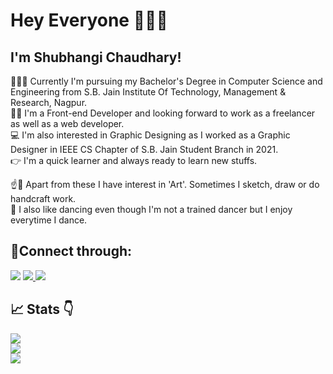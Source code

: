 # Hey Everyone 🙋🏼‍♀️
## I'm Shubhangi Chaudhary!

👩🏼‍🎓 Currently I'm pursuing my Bachelor's Degree in Computer Science and Engineering from S.B. Jain Institute Of Technology, Management & Research, Nagpur.<br/>
👩🏼 I'm a Front-end Developer and looking forward to work as a freelancer as well as a web developer. <br/>
💻 I'm also interested in Graphic Designing as I worked as a Graphic Designer in IEEE CS Chapter of S.B. Jain Student Branch in 2021.<br/>
👉 I'm a quick learner and always ready to learn new stuffs.  <br/>


☝️🎨 Apart from these I have interest in 'Art'. Sometimes I sketch, draw or do handcraft work. </br>
💃 I also like dancing even though I'm not a trained dancer but I enjoy everytime I dance. </br>

## 🤝Connect through: </br>

   <a href="https://www.linkedin.com/in/shubhangi-chaudhary-620271212/"> <img src="https://img.shields.io/badge/LinkedIn-0077B5?style=for-the-badge&logo=linkedin&logoColor=white" /></a>  <a href=""><img src="https://img.shields.io/badge/Gmail-D14836?style=for-the-badge&logo=gmail&logoColor=white" /> </a>    <a href="" > <img src="https://img.shields.io/badge/Instagram-E4405F?style=for-the-badge&logo=instagram&logoColor=white" /> </a> </br>

## 📈 Stats 👇

   <img src="https://github-readme-stats.vercel.app/api/top-langs/?username=ShubhangiChaudhary&theme=tokyonight&layout=compact" />
   <img style="display: flex; flex-direction: row;" src="https://github-readme-stats.vercel.app/api?username=ShubhangiChaudhary&theme=tokyonight" /> 
   <img style="display: flex; flex-direction: row;" src="https://github-readme-streak-stats.herokuapp.com/?user=ShubhangiChaudhary&theme=tokyonight" />
  
<!--   <img src="https://activity-graph.herokuapp.com/graph?username=ShubhangiChaudhary&theme=tokyonight" /> -->

<!-- <img src="https://github-profile-summary-cards.vercel.app/api/cards/profile-details?username=ShubhangiChaudhary&theme=tokyonight" />
 -->
